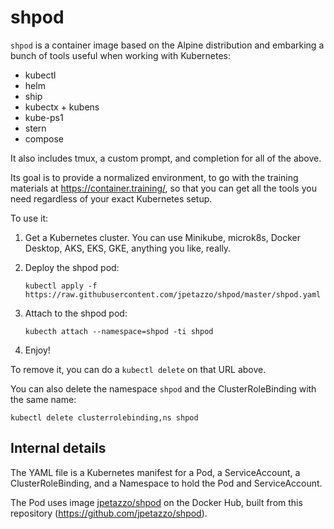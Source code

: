 # shpod

`shpod` is a container image based on the Alpine distribution
and embarking a bunch of tools useful when working with Kubernetes:

- kubectl
- helm
- ship
- kubectx + kubens
- kube-ps1
- stern
- compose

It also includes tmux, a custom prompt, and completion for
all of the above.

Its goal is to provide a normalized environment, to go
with the training materials at https://container.training/,
so that you can get all the tools you need regardless
of your exact Kubernetes setup.

To use it:

1. Get a Kubernetes cluster. You can use Minikube, microk8s,
   Docker Desktop, AKS, EKS, GKE, anything you like, really.

2. Deploy the shpod pod:
   ```
   kubectl apply -f https://raw.githubusercontent.com/jpetazzo/shpod/master/shpod.yaml
   ```

3. Attach to the shpod pod:
   ```
   kubecth attach --namespace=shpod -ti shpod
   ```

4. Enjoy!

To remove it, you can do a `kubectl delete` on that URL above.

You can also delete the namespace `shpod` and the ClusterRoleBinding
with the same name:

```
kubectl delete clusterrolebinding,ns shpod
```


## Internal details

The YAML file is a Kubernetes manifest for a Pod, a ServiceAccount,
a ClusterRoleBinding, and a Namespace to hold the Pod and ServiceAccount.

The Pod uses image [jpetazzo/shpod](https://hub.docker.com/r/jpetazzo/shpod)
on the Docker Hub, built from this repository (https://github.com/jpetazzo/shpod).

